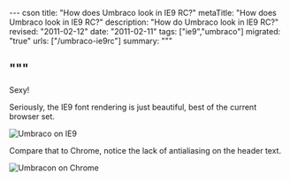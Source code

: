 --- cson
title: "How does Umbraco look in IE9 RC?"
metaTitle: "How does Umbraco look in IE9 RC?"
description: "How do Umbraco look in IE9 RC?"
revised: "2011-02-12"
date: "2011-02-11"
tags: ["ie9","umbraco"]
migrated: "true"
urls: ["/umbraco-ie9rc"]
summary: """

"""
---
Sexy!

Seriously, the IE9 font rendering is just beautiful, best of the current browser set.

![Umbraco on IE9][1]

Compare that to Chrome, notice the lack of antialiasing on the header text.

![Umbracon on Chrome][2]


  [1]: http://www.aaron-powell.com/upload/Render/umbraco/umbraco-ie9rc.PNG
  [2]: http://www.aaron-powell.com/upload/Render/umbraco/umbraco-chrome.PNG
